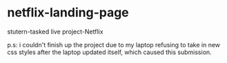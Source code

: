 # netflix-landing-page
stutern-tasked live project-Netflix

p.s: i couldn't finish up the project due to my laptop refusing to take in new css styles after the laptop updated itself, which caused this submission.
